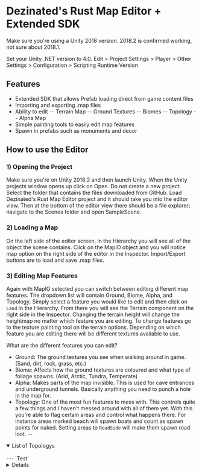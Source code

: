 # Dezinated's Rust Map Editor + Extended SDK

Make sure you're using a Unity 2018 version. 2018.2 is confirmed working, not sure about 2018.1.

Set your Unity .NET version to 4.0.
Edit > Project Settings > Player > Other Settings > Configuration > Scripting Runtime Version

## Features
- Extended SDK that allows Prefab loading direct from game content files
- Importing and exporting .map files
- Ability to edit
-- Terrain Map
-- Ground Textures
-- Biomes
-- Topology
-- Alpha Map
- Simple painting tools to easily edit map features
- Spawn in prefabs such as monuments and decor


## How to use the Editor

### 1) Opening the Project
Make sure you're on Unity 2018.2 and then launch Unity. When the Unity projects window opens up click on Open. Do not create a new project. Select the folder that contains the files downloaded from GitHub. Load Dezinated's Rust Map Editor project and it should take you into the editor view. Then at the bottom of the editor view there should be a file explorer; navigate to the Scenes folder and open SampleScene.

### 2) Loading a Map
On the left side of the editor screen, in the Hierarchy you will see all of the object the scene contains. Click on the MapIO object and you will notice map option on the right side of the editor in the Inspector. Import/Export buttons are to load and save .map files.

### 3) Editing Map Features
Again with MapIO selected you can switch between editing different map features. The dropdown list will contain Ground, Biome, Alpha, and Topology. Simply select a feature you would like to edit and then click on `Land` in the Hierarchy. From there you will see the Terrain component on the right side in the Inspector. Changing the terrain height will change the heightmap no matter which feature you are editing. To change features go to the texture painting tool on the terrain options. Depending on which feature you are editing there will be different textures available to use.

What are the different features you can edit?
- Ground: The ground textures you see when walking around in game. (Sand, dirt, rock, grass, etc.)
- Biome: Affects how the ground textures are coloured and what type of foilage spawns. (Arid, Arctic, Tundra, Temperate)
- Alpha: Makes parts of the map invisible. This is used for cave entrances and underground tunnels. Basically anything you need to punch a hole in the map for.
- Topology: One of the most fun features to mess with. This controls quite a few things and I haven't messed around with all of them yet. With this you're able to flag certain areas and control what happens there. For instance areas marked beach will spawn boats and count as spawn points for naked. Setting areas to `RoadSide` will make them spawn road loot.
-- 
<details open> 
<summary>List of Topologys</summary>
<br>
---	`Test`
<details>



- Extended SDK to allow loading prefabs from bundle files
	- Warning: Unity gets really laggy since there's alot of prefabs and the monuments are pretty big
	- The prefab loading is really basic, it works but its not the best
	- Prefabs don't have any materials and appear black
	- Unity will use around 4GB RAM if you load all of the prefabs a map has. It's currently set to spawn every prefab the map has so you might want to change that if you don't have enough RAM.